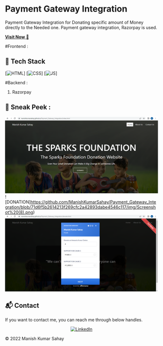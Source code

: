 # Payment Gateway Integration

Payment Gateway Integration for Donating specific amount of Money directly to the Needed one. Payment gateway integration, Razorpay is used.

<a href="https://https://manishkumarsahay.github.io/Payment_Gateway_Integration/" target="_blank">**Visit Now** 🚀</a>

#Frontend :



## 📌 Tech Stack
[![HTML](https://img.shields.io/badge/html5%20-%23E34F26.svg?&style=for-the-badge&logo=html5&logoColor=white)]
[![CSS](https://img.shields.io/badge/css3%20-%231572B6.svg?&style=for-the-badge&logo=css3&logoColor=white)]
[![JS](https://img.shields.io/badge/javascript%20-%23323330.svg?&style=for-the-badge&logo=javascript&logoColor=%23F7DF1E)]

#Backend :

1. Razorpay 
## 📌 Sneak Peek  :
![HOME](https://github.com/ManishKumarSahay/Payment_Gateway_Integration/blob/71d6f5b2614213f269cfc2a42893dabe4546c117/img/Screenshot%20(7).png)
![DONATION]https://github.com/ManishKumarSahay/Payment_Gateway_Integration/blob/71d6f5b2614213f269cfc2a42893dabe4546c117/img/Screenshot%20(8).png)
![Payment Getway](https://github.com/ManishKumarSahay/Payment_Gateway_Integration/blob/71d6f5b2614213f269cfc2a42893dabe4546c117/img/Screenshot%20(10).png)


<h2>📬 Contact</h2>

If you want to contact me, you can reach me through below handles.

<div align="center">

<a  href="https://www.linkedin.com/in/mks22/" target="_blank"><img alt="LinkedIn" src="https://img.shields.io/badge/linkedin%20-%230077B5.svg?&style=for-the-badge&logo=linkedin&logoColor=white" /></a>

</div>

© 2022 Manish Kumar Sahay

